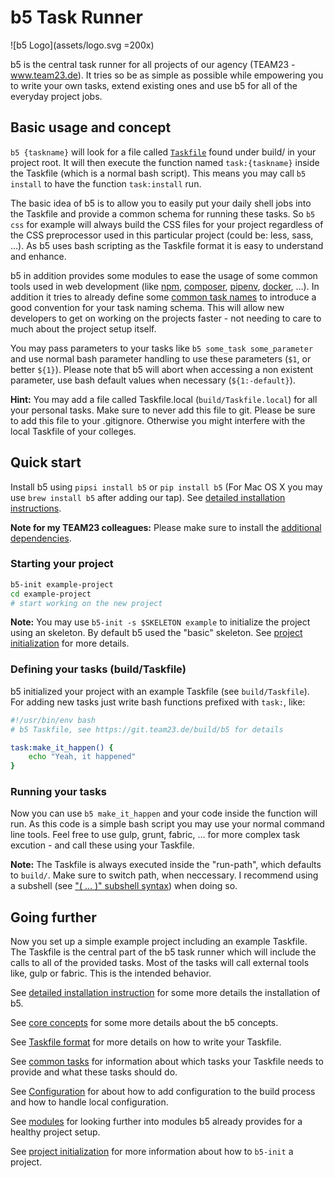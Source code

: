 # b5 Task Runner

![b5 Logo](assets/logo.svg =200x)

b5 is the central task runner for all projects of our agency (TEAM23 - www.team23.de). It tries so be as simple
as possible while empowering you to write your own tasks, extend existing ones and use b5 for all of the everyday
project jobs. 

## Basic usage and concept

`b5 {taskname}` will look for a file called [`Taskfile`](docs/02_Taskfile_format.md) found under build/ in your project
root. It will then execute the function named `task:{taskname}` inside the Taskfile (which is a normal bash script).
This means you may call `b5 install` to have the function `task:install` run.

The basic idea of b5 is to allow you to easily put your daily shell jobs into the Taskfile and provide a
common schema for running these tasks. So `b5 css` for example will always build the CSS files for your
project regardless of the CSS preprocessor used in this particular project (could be: less, sass, …). As b5
uses bash scripting as the Taskfile format it is easy to understand and enhance.

b5 in addition provides some modules to ease the usage of some common tools used in web development (like
[npm](docs/modules/npm.md), [composer](docs/modules/composer.md), [pipenv](docs/modules/pipenv.md),
[docker](docs/modules/docker.md), …). In addition it tries to already define some
[common task names](docs/03_common_tasks.md) to introduce a good convention for your task naming schema. This
will allow new developers to get on working on the projects faster - not needing to care to much about the
project setup itself.

You may pass parameters to your tasks like `b5 some_task some_parameter` and use normal bash parameter handling
to use these parameters (`$1`, or better `${1}`). Please note that b5 will abort when accessing a non existent
parameter, use bash default values when necessary (`${1:-default}`). 

**Hint:** You may add a file called Taskfile.local (`build/Taskfile.local`) for all your personal tasks. Make
sure to never add this file to git. Please be sure to add this file to your .gitignore. Otherwise you might
interfere with the local Taskfile of your colleges.

## Quick start

Install b5 using `pipsi install b5` or `pip install b5` (For Mac OS X you may use `brew install b5` after
adding our tap). See [detailed installation instructions](docs/00_install.md).

**Note for my TEAM23 colleagues:** Please make sure to install the
[additional dependencies](docs/00_install.md#additional-dependencies).

### Starting your project

```bash
b5-init example-project
cd example-project
# start working on the new project
```

**Note:** You may use `b5-init -s $SKELETON example` to initialize the project using an skeleton. By default
b5 used the "basic" skeleton. See [project initialization](docs/06_project_init.md) for more details.

### Defining your tasks (build/Taskfile)

b5 initialized your project with an example Taskfile (see `build/Taskfile`). For adding new tasks just
write bash functions prefixed with `task:`, like:

```bash
#!/usr/bin/env bash
# b5 Taskfile, see https://git.team23.de/build/b5 for details

task:make_it_happen() {
    echo "Yeah, it happened"
}
```

### Running your tasks

Now you can use `b5 make_it_happen` and your code inside the function will run. As this code is a simple
bash script you may use your normal command line tools. Feel free to use gulp, grunt, fabric, … for more
complex task excution - and call these using your Taskfile.

**Note:** The Taskfile is always executed inside the "run-path", which defaults to `build/`. Make
sure to switch path, when neccessary. I recommend using a subshell (see
["( … )" subshell syntax](http://www.gnu.org/software/bash/manual/html_node/Command-Grouping.html)) when
doing so.

## Going further

Now you set up a simple example project including an example Taskfile. The Taskfile is the central part of
the b5 task runner which will include the calls to all of the provided tasks. Most of the tasks will
call external tools like, gulp or fabric. This is the intended behavior.

See [detailed installation instruction](docs/00_install.md) for some more details the installation of b5.

See [core concepts](docs/01_concepts.md) for some more details about the b5 concepts.

See [Taskfile format](docs/02_Taskfile_format.md) for more details on how to write your Taskfile.

See [common tasks](docs/03_common_tasks.md) for information about which tasks your Taskfile needs
to provide and what these tasks should do.

See [Configuration](docs/04_config.md) for about how to add configuration to the build process and how
to handle local configuration.

See [modules](docs/05_modules.md) for looking further into modules b5 already provides for a healthy
project setup.

See [project initialization](docs/06_project_init.md) for more information about how to `b5-init` a project.

